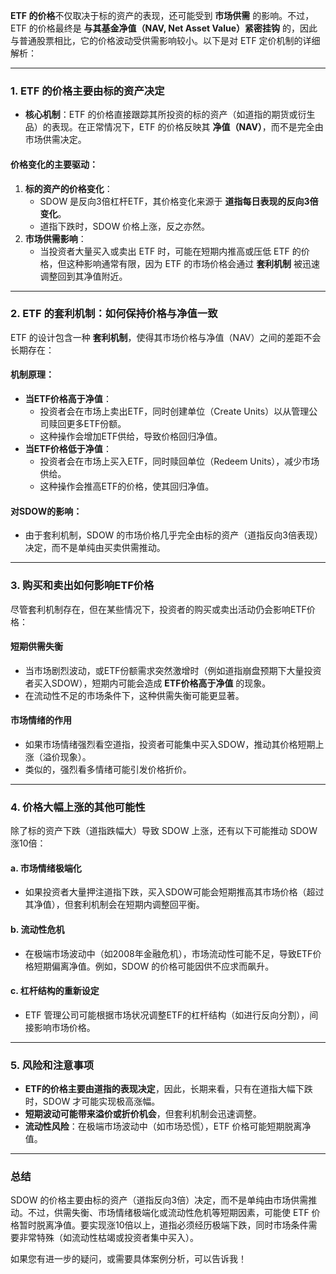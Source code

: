**ETF 的价格**不仅取决于标的资产的表现，还可能受到 **市场供需** 的影响。不过，ETF 的价格最终是 **与其基金净值（NAV, Net Asset Value）紧密挂钩** 的，因此与普通股票相比，它的价格波动受供需影响较小。以下是对 ETF 定价机制的详细解析：

------

### **1. ETF 的价格主要由标的资产决定**

- **核心机制**：ETF 的价格直接跟踪其所投资的标的资产（如道指的期货或衍生品）的表现。在正常情况下，ETF 的价格反映其 **净值（NAV）**，而不是完全由市场供需决定。

#### 价格变化的主要驱动：

1. **标的资产的价格变化**：
   - SDOW 是反向3倍杠杆ETF，其价格变化来源于 **道指每日表现的反向3倍变化**。
   - 道指下跌时，SDOW 价格上涨，反之亦然。
2. **市场供需影响**：
   - 当投资者大量买入或卖出 ETF 时，可能在短期内推高或压低 ETF 的价格，但这种影响通常有限，因为 ETF 的市场价格会通过 **套利机制** 被迅速调整回到其净值附近。

------

### **2. ETF 的套利机制：如何保持价格与净值一致**

ETF 的设计包含一种 **套利机制**，使得其市场价格与净值（NAV）之间的差距不会长期存在：

#### **机制原理**：

- **当ETF价格高于净值**：
  - 投资者会在市场上卖出ETF，同时创建单位（Create Units）以从管理公司赎回更多ETF份额。
  - 这种操作会增加ETF供给，导致价格回归净值。
- **当ETF价格低于净值**：
  - 投资者会在市场上买入ETF，同时赎回单位（Redeem Units），减少市场供给。
  - 这种操作会推高ETF的价格，使其回归净值。

#### **对SDOW的影响**：

- 由于套利机制，SDOW 的市场价格几乎完全由标的资产（道指反向3倍表现）决定，而不是单纯由买卖供需推动。

------

### **3. 购买和卖出如何影响ETF价格**

尽管套利机制存在，但在某些情况下，投资者的购买或卖出活动仍会影响ETF价格：

#### **短期供需失衡**

- 当市场剧烈波动，或ETF份额需求突然激增时（例如道指崩盘预期下大量投资者买入SDOW），短期内可能会造成 **ETF价格高于净值** 的现象。
- 在流动性不足的市场条件下，这种供需失衡可能更显著。

#### **市场情绪的作用**

- 如果市场情绪强烈看空道指，投资者可能集中买入SDOW，推动其价格短期上涨（溢价现象）。
- 类似的，强烈看多情绪可能引发价格折价。

------

### **4. 价格大幅上涨的其他可能性**

除了标的资产下跌（道指跌幅大）导致 SDOW 上涨，还有以下可能推动 SDOW 涨10倍：

#### **a. 市场情绪极端化**

- 如果投资者大量押注道指下跌，买入SDOW可能会短期推高其市场价格（超过其净值），但套利机制会在短期内调整回平衡。

#### **b. 流动性危机**

- 在极端市场波动中（如2008年金融危机），市场流动性可能不足，导致ETF价格短期偏离净值。例如，SDOW 的价格可能因供不应求而飙升。

#### **c. 杠杆结构的重新设定**

- ETF 管理公司可能根据市场状况调整ETF的杠杆结构（如进行反向分割），间接影响市场价格。

------

### **5. 风险和注意事项**

- **ETF的价格主要由道指的表现决定**，因此，长期来看，只有在道指大幅下跌时，SDOW 才可能实现极高涨幅。
- **短期波动可能带来溢价或折价机会**，但套利机制会迅速调整。
- **流动性风险**：在极端市场波动中（如市场恐慌），ETF 价格可能短期脱离净值。

------

### **总结**

SDOW 的价格主要由标的资产（道指反向3倍）决定，而不是单纯由市场供需推动。不过，供需失衡、市场情绪极端化或流动性危机等短期因素，可能使 ETF 价格暂时脱离净值。要实现涨10倍以上，道指必须经历极端下跌，同时市场条件需要非常特殊（如流动性枯竭或投资者集中买入）。

如果您有进一步的疑问，或需要具体案例分析，可以告诉我！